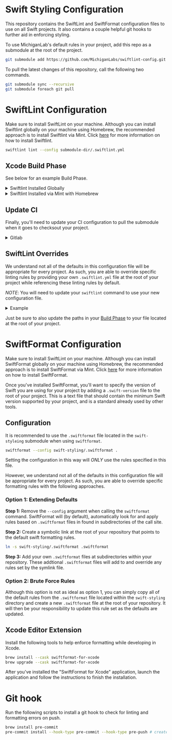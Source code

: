 # Swift Styling Configuration

This repository contains the SwiftLint and SwiftFormat configuration files to use on all Swift projects. It also contains a couple helpful git hooks to further aid in enforcing styling.

To use MichiganLab's default rules in your project, add this repo as a submodule at the root of the project.

```sh
git submodule add https://github.com/MichiganLabs/swiftlint-config.git
```

To pull the latest changes of this repository, call the following two commands.

```sh
git submodule sync --recursive
git submodule foreach git pull
```

# SwiftLint Configuration
Make sure to install SwiftLint on your machine. Although you can install Swiftlint globally on your machine using Homebrew, the recommended approach is to install Swiftlint via Mint. Click [here](https://github.com/realm/SwiftLint) for more information on how to install Swiftlint.


```sh
swiftlint lint --config submodule-dir/.swiftlint.yml
```

## Xcode Build Phase
See below for an example Build Phase.

<details>
<summary>Swiftlint Installed Globally</summary>

```sh
set -e

if ! which swiftlint >/dev/null; then
    echo "error: SwiftLint not installed, download from https://github.com/realm/SwiftLint"
    exit 1
fi

echo "swiftlint version:"
swiftlint version

# Uses the root .swiftlint.yml file that extends the practice specific file.
swiftlint lint --config swiftlint-config/.swiftlint.yml
```
</details>

<details>
<summary>Swiftlint Installed via Mint with Homebrew</summary>

```sh
export PATH="$PATH:/opt/homebrew/bin"

echo "swiftlint version:"
mint run realm/swiftlint swiftlint "--version"

# Uses the root .swiftlint.yml file that extends the practice specific file.
mint run realm/swiftlint swiftlint "--config" swiftlint-config/.swiftlint.yml
```
</details>


## Update CI
Finally, you'll need to update your CI configuration to pull the submodule when it goes to checksout your project.

<details>
<summary>Gitlab</summary>

```yml
before_script:
    - git submodule sync --recursive
    - git submodule foreach git pull
```

</details>

## SwiftLint Overrides

We understand not all of the defaults in this configuration file will be appropriate for every project. As such, you are able to override specific linting rules by providing your own `.swiftlint.yml` file at the root of your project while referencing these linting rules by default.

*NOTE*: You will need to update your `swiftlint` command to use your new configuration file.

<details>
<summary>Example</summary>

```yml
# Overrides from the parent configuration. Points to the linting defaults.
parent_config: swiftlint-config/.swiftlint.yml

indentation: 2

excluded:
  - test_derived_data/*

```

</details>

Just be sure to also update the paths in your [Build Phase](#xcode-build-phase) to your file located at the root of your project.


# SwiftFormat Configuration

Make sure to install SwiftLint on your machine. Although you can install SwiftFormat globally on your machine using Homebrew, the recommended approach is to install SwiftFormat via Mint. Click [here](https://github.com/nicklockwood/SwiftFormat) for more information on how to install SwiftFormat.

Once you've installed SwiftFormat, you'll want to specify the version of Swift you are using for your project by adding a `.swift-version` file to the root of your project. This is a text file that should contain the minimum Swift version supported by your project, and is a standard already used by other tools.

## Configuration

It is recommended to use the `.swiftformat` file located in the `swift-styleing` submodule when using `swiftformat`.

```sh
swiftformat --config swift-styling/.swiftformat .
```

Setting the configuration in this way will _ONLY_ use the rules specified in this file.

However, we understand not all of the defaults in this configuration file will be appropriate for every project. As such, you are able to override specific formatting rules with the following approaches.

### Option 1: Extending Defaults

**Step 1:** Remove the `--config` argument when calling the `swiftformat` command. SwiftFormat will (by default), automatically look for and apply rules based on `.swiftformat` files in found in subdirectories of the call site.

**Step 2:** Create a symbolic link at the root of your repository that points to the default swift formatting rules.

```sh
ln -s swift-styling/.swiftformat .swiftformat
```

**Step 3:** Add your own `.swiftformat` files at subdirectories within your repository. These addtional `.swiftformat` files will add to and override any rules set by the symlink file.

### Option 2: Brute Force Rules

Although this option is not as ideal as option 1, you can simply copy all of the default rules from the `.swiftformat` file located within the `swift-styling` directory and create a new `.swiftformat` file at the root of your repository. It will then be your responsibility to update this rule set as the defaults are updated.

## Xcode Editor Extension

Install the following tools to help enforce formatting while developing in Xcode.

```sh
brew install --cask swiftformat-for-xcode
brew upgrade --cask swiftformat-for-xcode
```

After you've installed the "SwiftFormat for Xcode" application, launch the application and follow the instructions to finish the installation.

# Git hook

Run the following scripts to install a git hook to check for linting and formatting errors on push.

```sh
brew install pre-commit
pre-commit install --hook-type pre-commit --hook-type pre-push # creates the commit hook locally
```
